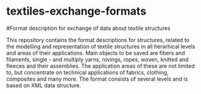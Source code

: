 # textiles-exchange-formats

#Format description for exchange of data about textile structures

This repository contains the format descriptions for structures, related to the modelling and representation of textile structures in all herarhical levels and areas of their applications. Main objects to be saved are fibers and filaments, single - and multiply yarns, rovings, ropes, woven, knitted and fleeces and their assemblies. The application areas of these are not limited to, but concentrate on technical applications of fabrics, clothing, composites and many more.
The format consists of several levels and is based on XML data structure. 

